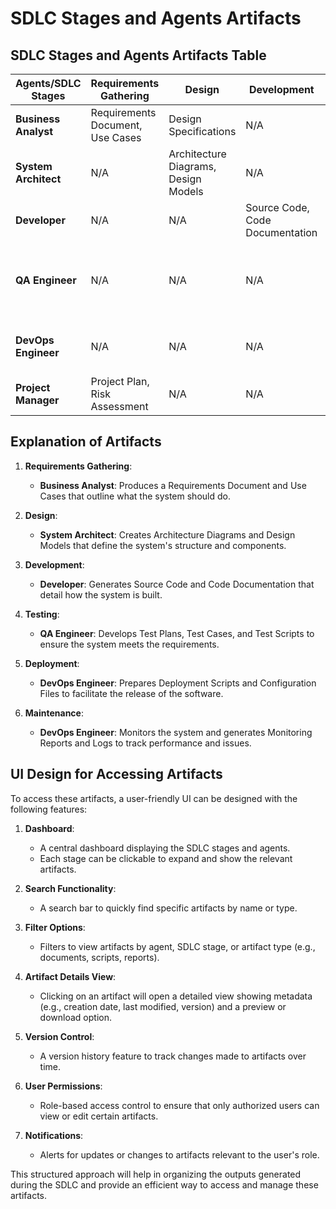 # SDLC Stages and Agents Artifacts

## SDLC Stages and Agents Artifacts Table

| Agents/SDLC Stages | Requirements Gathering | Design | Development | Testing | Deployment | Maintenance |
|---------------------|-----------------------|--------|-------------|---------|------------|-------------|
| **Business Analyst** | Requirements Document, Use Cases | Design Specifications | N/A | N/A | N/A | N/A |
| **System Architect** | N/A | Architecture Diagrams, Design Models | N/A | N/A | N/A | N/A |
| **Developer** | N/A | N/A | Source Code, Code Documentation | N/A | N/A | N/A |
| **QA Engineer** | N/A | N/A | N/A | Test Plans, Test Cases, Test Scripts | N/A | N/A |
| **DevOps Engineer** | N/A | N/A | N/A | N/A | Deployment Scripts, Configuration Files | Monitoring Reports, Logs |
| **Project Manager** | Project Plan, Risk Assessment | N/A | N/A | N/A | Release Notes | Status Reports, Change Logs |

## Explanation of Artifacts

1. **Requirements Gathering**:
   - **Business Analyst**: Produces a Requirements Document and Use Cases that outline what the system should do.
   
2. **Design**:
   - **System Architect**: Creates Architecture Diagrams and Design Models that define the system's structure and components.

3. **Development**:
   - **Developer**: Generates Source Code and Code Documentation that detail how the system is built.

4. **Testing**:
   - **QA Engineer**: Develops Test Plans, Test Cases, and Test Scripts to ensure the system meets the requirements.

5. **Deployment**:
   - **DevOps Engineer**: Prepares Deployment Scripts and Configuration Files to facilitate the release of the software.

6. **Maintenance**:
   - **DevOps Engineer**: Monitors the system and generates Monitoring Reports and Logs to track performance and issues.

## UI Design for Accessing Artifacts

To access these artifacts, a user-friendly UI can be designed with the following features:

1. **Dashboard**:
   - A central dashboard displaying the SDLC stages and agents.
   - Each stage can be clickable to expand and show the relevant artifacts.

2. **Search Functionality**:
   - A search bar to quickly find specific artifacts by name or type.

3. **Filter Options**:
   - Filters to view artifacts by agent, SDLC stage, or artifact type (e.g., documents, scripts, reports).

4. **Artifact Details View**:
   - Clicking on an artifact will open a detailed view showing metadata (e.g., creation date, last modified, version) and a preview or download option.

5. **Version Control**:
   - A version history feature to track changes made to artifacts over time.

6. **User Permissions**:
   - Role-based access control to ensure that only authorized users can view or edit certain artifacts.

7. **Notifications**:
   - Alerts for updates or changes to artifacts relevant to the user's role.

This structured approach will help in organizing the outputs generated during the SDLC and provide an efficient way to access and manage these artifacts.